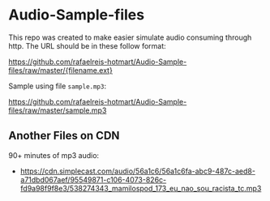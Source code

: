 # Audio-Sample-files
This repo was created to make easier simulate audio consuming through http.
The URL should be in these follow format:

https://github.com/rafaelreis-hotmart/Audio-Sample-files/raw/master/{filename.ext}

Sample using file `sample.mp3`:

https://github.com/rafaelreis-hotmart/Audio-Sample-files/raw/master/sample.mp3


## Another Files on CDN

90+ minutes of mp3 audio: 
* https://cdn.simplecast.com/audio/56a1c6/56a1c6fa-abc9-487c-aed8-a71dbd067aef/95549871-c106-4073-826c-fd9a98f9f8e3/538274343_mamilospod_173_eu_nao_sou_racista_tc.mp3
